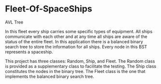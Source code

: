 # Fleet-Of-SpaceShips
AVL Tree

In this fleet every ship carries some specific types of equipment. All ships communicate with each other and at any time all ships are aware of the status of the entire fleet. In this application there is a balanced binary search tree to store the information for all ships. Every node in this BST represents a spaceship.

This project has three classes: Random, Ship, and Fleet. The Random class is provided as a supplementary class to facilitate the testing. The Ship class constitutes the nodes in the binary tree. The Fleet class is the one that implements the balanced binary search tree.

